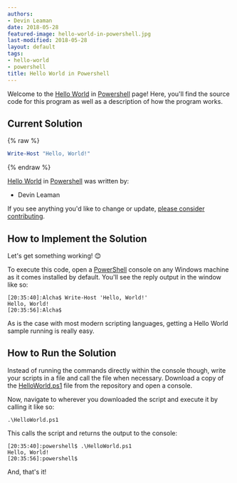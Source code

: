 ```yaml
---
authors:
- Devin Leaman
date: 2018-05-28
featured-image: hello-world-in-powershell.jpg
last-modified: 2018-05-28
layout: default
tags:
- hello-world
- powershell
title: Hello World in Powershell
---
```


Welcome to the [Hello World](https://sampleprograms.io/projects/hello-world) in [Powershell](https://sampleprograms.io/languages/powershell) page! Here, you'll find the source code for this program as well as a description of how the program works.

## Current Solution

{% raw %}

```powershell
Write-Host "Hello, World!"
```

{% endraw %}

[Hello World](https://sampleprograms.io/projects/hello-world) in [Powershell](https://sampleprograms.io/languages/powershell) was written by:

- Devin Leaman

If you see anything you'd like to change or update, [please consider contributing](https://github.com/TheRenegadeCoder/sample-programs).

## How to Implement the Solution

Let's get something working! 😊

To execute this code, open a [PowerShell][1] console on any Windows machine as it
comes installed by default. You'll see the reply output in the window like so:

```console
[20:35:40]:Alcha$ Write-Host 'Hello, World!'
Hello, World!
[20:35:56]:Alcha$
```

As is the case with most modern scripting languages, getting a Hello World
sample running is really easy.

[1]: https://learn.microsoft.com/en-us/powershell/


## How to Run the Solution

Instead of running the commands directly within the console though, write your
scripts in a file and call the file when necessary. Download a copy of the
[HelloWorld.ps1][2] file from the repository and open a console.

Now, navigate to wherever you downloaded the script and execute it by calling
it like so:

```console
.\HelloWorld.ps1
```

This calls the script and returns the output to the console:

```console
[20:35:40]:powershell$ .\HelloWorld.ps1
Hello, World!
[20:35:56]:powershell$
```

And, that's it!

[2]: https://github.com/TheRenegadeCoder/sample-programs/blob/main/archive/p/powershell/HelloWorld.ps1
